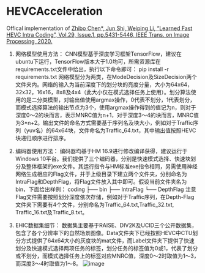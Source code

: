 # HEVCAcceleration

Offical implementation of [Zhibo Chen*, Jun Shi, Weiping Li, “Learned Fast HEVC Intra Coding”, Vol.29, Issue.1, pp.5431-5446, IEEE Trans. on Image Processing, 2020.](https://arxiv.org/abs/2112.13309v2)

1. 网络模型使用方法：
	CNN模型基于深度学习框架TensorFlow，建议在ubuntu下运行，TensorFlow版本大于1.0均可，所需资源库在requirements.txt文件中给出，执行以下命令即可：
pip install -r requirements.txt
	网络模型分为两类，在ModeDecision及SizeDecision两个文件夹内。网络的输入为当前深度下的划分块的亮度分量，大小为64x64，32x32，16x16，8x8及4x4（此大小仅在模式选择任务上使用）。划分算法使用的是二分类模型，对输出值使用argmax操作，0代表不划分，1代表划分，而模式选择算法的输出节点为3个，使用argmax操作得到的值记为n，则对于深度0～2的块而言，表示MNRC值为n+1，对于深度3～4的块而言，MNRC值为3*n+2。输出文件的命名方式需要基于序列名及块大小，例如对于Traffic序列（yuv名）的64x64块，文件命名为Traffic_64.txt，其中输出值按照HEVC块递归顺序进行排序。

2. 编码器使用方法：
	编码器均基于HM 16.9进行修改编译获得，建议运行于Windows 10平台。我们提供了三个编码器，分别是快速模式选择、快速块划分及整体框架的exe文件。其运行指令与HM标准exe指令相同，另需使用神经网络生成相应的Flag文件，并于上级目录下建立两个文件夹，分别命名为IntraFlag和DepthFlag，将Flag文件放入其中即可。假设当前文件夹名为bin，下面给出样例：
coding
├── bin
├── IntraFlag
└── DepthFlag
注意Flag文件需要按照划分深度依次存储，例如对于Traffic序列，在Depth-Flag文件夹下需要有4个文件，分别命名为Traffic_64.txt,Traffic_32.txt, Traffic_16.txt及Traffic_8.txt。

3. EHIC数据集细节：
	数据集主要基于RAISE、DIV2K及UCID三个公开数据集，包含了各个分辨率下的自然场景图像。Data文件夹下已经按照HEVC中CTU划分方式提供了64x64大小的灰度块的mat文件，而Label文件夹下提供了快速划分及快速模式选择两项任务的标签，划分任务的标签值为0或1，代表了划分或不划分，而模式选择任务上的标签对应MNRC值，深度0～2时取值为1～3，而深度3～4时取值为1～8。
![image](https://github.com/USTC-IMCL/HEVCAcceleration/assets/113843291/d7a43c74-e695-4f0b-8f4e-b9366c342eb1)
